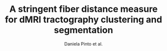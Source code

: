 ---
cat: gaia
subcat: ginkgo
bestof: false
author: Daniela Pinto et al.
title: A stringent fiber distance measure for dMRI tractography clustering and segmentation
year: 2018
type: inproceedings
url: https -//ieeexplore.ieee.org/document/8512333/
doi: 10.1109/EMBC.2018.8512333
booktitle: 2018 40th Annual International Conference of the IEEE Engineering in Medicine and Biology Society (EMBC)
---